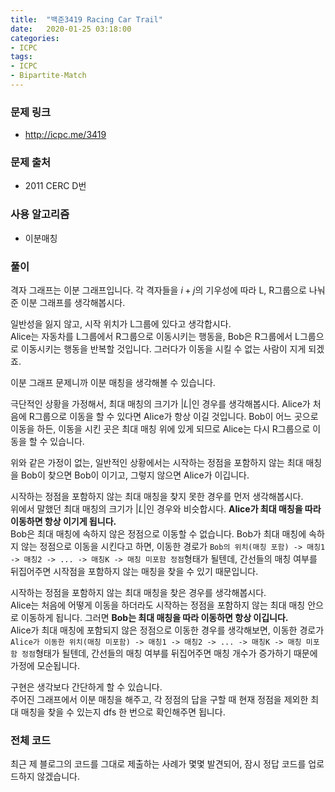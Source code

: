 ```yaml
---
title:  "백준3419 Racing Car Trail"
date:   2020-01-25 03:18:00
categories:
- ICPC
tags:
- ICPC
- Bipartite-Match
---
```


### 문제 링크
* http://icpc.me/3419

### 문제 출처
* 2011 CERC D번

### 사용 알고리즘
* 이분매칭

### 풀이
격자 그래프는 이분 그래프입니다. 각 격자들을 $i+j$의 기우성에 따라 L, R그룹으로 나눠준 이분 그래프를 생각해봅시다.

일반성을 잃지 않고, 시작 위치가 L그룹에 있다고 생각합시다.<br>
Alice는 자동차를 L그룹에서 R그룹으로 이동시키는 행동을, Bob은 R그룹에서 L그룹으로 이동시키는 행동을 반복할 것입니다. 그러다가 이동을 시킬 수 없는 사람이 지게 되겠죠.

이분 그래프 문제니까 이분 매칭을 생각해볼 수 있습니다.

극단적인 상황을 가정해서, 최대 매칭의 크기가 $|L|$인 경우를 생각해봅시다. Alice가 처음에 R그룹으로 이동을 할 수 있다면 Alice가 항상 이길 것입니다. Bob이 어느 곳으로 이동을 하든, 이동을 시킨 곳은 최대 매칭 위에 있게 되므로 Alice는 다시 R그룹으로 이동을 할 수 있습니다.

위와 같은 가정이 없는, 일반적인 상황에서는 시작하는 정점을 포함하지 않는 최대 매칭을 Bob이 찾으면 Bob이 이기고, 그렇지 않으면 Alice가 이깁니다.

시작하는 정점을 포함하지 않는 최대 매칭을 찾지 못한 경우를 먼저 생각해봅시다.<br>
위에서 말했던 최대 매칭의 크기가 $|L|$인 경우와 비슷합시다. **Alice가 최대 매칭을 따라 이동하면 항상 이기게 됩니다.**<Br>
Bob은 최대 매칭에 속하지 않은 정점으로 이동할 수 없습니다. Bob가 최대 매칭에 속하지 않는 정점으로 이동을 시킨다고 하면, 이동한 경로가 `Bob의 위치(매칭 포함) -> 매칭1 -> 매칭2 -> ... -> 매칭K -> 매칭 미포함 정점`형태가 될텐데, 간선들의 매칭 여부를 뒤집어주면 시작점을 포함하지 않는 매칭을 찾을 수 있기 때문입니다.

시작하는 정점을 포함하지 않는 최대 매칭을 찾은 경우를 생각해봅시다.<br>
Alice는 처음에 어떻게 이동을 하더라도 시작하는 정점을 포함하지 않는 최대 매칭 안으로 이동하게 됩니다. 그러면 **Bob는 최대 매칭을 따라 이동하면 항상 이깁니다.**<br>
Alice가 최대 매칭에 포함되지 않은 정점으로 이동한 경우를 생각해보면, 이동한 경로가 `Alice가 이동한 위치(매칭 미포함) -> 매칭1 -> 매칭2 -> ... -> 매칭K -> 매칭 미포함 정점`형태가 될텐데, 간선들의 매칭 여부를 뒤집어주면 매칭 개수가 증가하기 때문에 가정에 모순됩니다.

구현은 생각보다 간단하게 할 수 있습니다.<br>
주어진 그래프에서 이분 매칭을 해주고, 각 정점의 답을 구할 때 현재 정점을 제외한 최대 매칭을 찾을 수 있는지 dfs 한 번으로 확인해주면 됩니다.

### 전체 코드
최근 제 블로그의 코드를 그대로 제출하는 사례가 몇몇 발견되어, 잠시 정답 코드를 업로드하지 않겠습니다.

